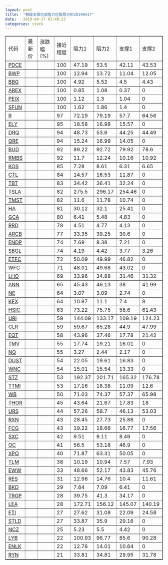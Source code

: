 ```yaml
---
layout: post
title:  "触碰支撑位或阻力位股票分析20190417"
date:   2019-04-17 01:40:23
categories: stock
---
```

<script type="text/javascript">
var stockList = []
stockList.push('gb_pdce');
stockList.push('gb_bwp');
stockList.push('gb_bbg');
stockList.push('gb_arex');
stockList.push('gb_peix');
stockList.push('gb_sfun');
stockList.push('gb_r');
stockList.push('gb_ely');
stockList.push('gb_drq');
stockList.push('gb_qre');
stockList.push('gb_bud');
stockList.push('gb_rmbs');
stockList.push('gb_kos');
stockList.push('gb_ctl');
stockList.push('gb_tbt');
stockList.push('gb_tsla');
stockList.push('gb_tmst');
stockList.push('gb_ha');
stockList.push('gb_gca');
stockList.push('gb_rrd');
stockList.push('gb_arcb');
stockList.push('gb_endp');
stockList.push('gb_sbgl');
stockList.push('gb_etfc');
stockList.push('gb_wfc');
stockList.push('gb_lho');
stockList.push('gb_ann');
stockList.push('gb_ne');
stockList.push('gb_kfx');
stockList.push('gb_hsic');
stockList.push('gb_uri');
stockList.push('gb_clr');
stockList.push('gb_eqt');
stockList.push('gb_tmv');
stockList.push('gb_nq');
stockList.push('gb_dust');
stockList.push('gb_wnc');
stockList.push('gb_stz');
stockList.push('gb_ttmi');
stockList.push('gb_wb');
stockList.push('gb_thor');
stockList.push('gb_urs');
stockList.push('gb_rxn');
stockList.push('gb_fcg');
stockList.push('gb_sxc');
stockList.push('gb_oc');
stockList.push('gb_xpo');
stockList.push('gb_tlm');
stockList.push('gb_eww');
stockList.push('gb_res');
stockList.push('gb_bkd');
stockList.push('gb_trgp');
stockList.push('gb_lea');
stockList.push('gb_fti');
stockList.push('gb_stld');
stockList.push('gb_ncz');
stockList.push('gb_lyb');
stockList.push('gb_enlk');
stockList.push('gb_ryn');
</script>
<table border="1">
 <tr>
 <td>代码</td>
 <td>最新价</td>
 <td>涨跌幅(%)</td>
 <td>接近程度</td>
 <td>阻力1</td>
 <td>阻力2</td>
 <td>支撑1</td>
 <td>支撑2</td>
</tr>
  <tr id="pdce" class="green">
  <td><a href="http://stock.finance.sina.com.cn/usstock/quotes/PDCE.html" target="_blank">PDCE</a></td><td></td><td></td><td>100</td><td>47.19</td><td>53.5</td><td>42.11</td><td>43.53</td></tr>
  <tr id="bwp" class="green">
  <td><a href="http://stock.finance.sina.com.cn/usstock/quotes/BWP.html" target="_blank">BWP</a></td><td></td><td></td><td>100</td><td>12.94</td><td>13.72</td><td>11.04</td><td>12.05</td></tr>
  <tr id="bbg" class="red">
  <td><a href="http://stock.finance.sina.com.cn/usstock/quotes/BBG.html" target="_blank">BBG</a></td><td></td><td></td><td>100</td><td>4.92</td><td>5.52</td><td>4.5</td><td>4.43</td></tr>
  <tr id="arex" class="green">
  <td><a href="http://stock.finance.sina.com.cn/usstock/quotes/AREX.html" target="_blank">AREX</a></td><td></td><td></td><td>100</td><td>0.85</td><td>1.08</td><td>0.37</td><td>0</td></tr>
  <tr id="peix" class="red">
  <td><a href="http://stock.finance.sina.com.cn/usstock/quotes/PEIX.html" target="_blank">PEIX</a></td><td></td><td></td><td>100</td><td>1.12</td><td>1.3</td><td>1.04</td><td>0</td></tr>
  <tr id="sfun" class="red">
  <td><a href="http://stock.finance.sina.com.cn/usstock/quotes/SFUN.html" target="_blank">SFUN</a></td><td></td><td></td><td>100</td><td>1.62</td><td>1.86</td><td>1.4</td><td>0</td></tr>
  <tr id="r" class="green">
  <td><a href="http://stock.finance.sina.com.cn/usstock/quotes/R.html" target="_blank">R</a></td><td></td><td></td><td>97</td><td>72.19</td><td>79.19</td><td>57.7</td><td>64.56</td></tr>
  <tr id="ely" class="red">
  <td><a href="http://stock.finance.sina.com.cn/usstock/quotes/ELY.html" target="_blank">ELY</a></td><td></td><td></td><td>95</td><td>18.58</td><td>16.98</td><td>15.57</td><td>0</td></tr>
  <tr id="drq" class="green">
  <td><a href="http://stock.finance.sina.com.cn/usstock/quotes/DRQ.html" target="_blank">DRQ</a></td><td></td><td></td><td>94</td><td>48.73</td><td>53.6</td><td>44.25</td><td>44.49</td></tr>
  <tr id="qre" class="red">
  <td><a href="http://stock.finance.sina.com.cn/usstock/quotes/QRE.html" target="_blank">QRE</a></td><td></td><td></td><td>94</td><td>15.24</td><td>16.99</td><td>14.05</td><td>0</td></tr>
  <tr id="bud" class="red">
  <td><a href="http://stock.finance.sina.com.cn/usstock/quotes/BUD.html" target="_blank">BUD</a></td><td></td><td></td><td>92</td><td>89.22</td><td>92.72</td><td>79.92</td><td>78.6</td></tr>
  <tr id="rmbs" class="red">
  <td><a href="http://stock.finance.sina.com.cn/usstock/quotes/RMBS.html" target="_blank">RMBS</a></td><td></td><td></td><td>92</td><td>11.7</td><td>12.24</td><td>10.16</td><td>10.92</td></tr>
  <tr id="kos" class="green">
  <td><a href="http://stock.finance.sina.com.cn/usstock/quotes/KOS.html" target="_blank">KOS</a></td><td></td><td></td><td>85</td><td>7.28</td><td>8.61</td><td>6.31</td><td>6.65</td></tr>
  <tr id="ctl" class="green">
  <td><a href="http://stock.finance.sina.com.cn/usstock/quotes/CTL.html" target="_blank">CTL</a></td><td></td><td></td><td>84</td><td>14.57</td><td>16.53</td><td>11.87</td><td>0</td></tr>
  <tr id="tbt" class="red">
  <td><a href="http://stock.finance.sina.com.cn/usstock/quotes/TBT.html" target="_blank">TBT</a></td><td></td><td></td><td>83</td><td>34.42</td><td>36.41</td><td>32.24</td><td>0</td></tr>
  <tr id="tsla" class="red">
  <td><a href="http://stock.finance.sina.com.cn/usstock/quotes/TSLA.html" target="_blank">TSLA</a></td><td></td><td></td><td>82</td><td>275.5</td><td>296.17</td><td>254.46</td><td>0</td></tr>
  <tr id="tmst" class="green">
  <td><a href="http://stock.finance.sina.com.cn/usstock/quotes/TMST.html" target="_blank">TMST</a></td><td></td><td></td><td>82</td><td>11.6</td><td>11.78</td><td>10.74</td><td>0</td></tr>
  <tr id="ha" class="red">
  <td><a href="http://stock.finance.sina.com.cn/usstock/quotes/HA.html" target="_blank">HA</a></td><td></td><td></td><td>81</td><td>30.12</td><td>32.1</td><td>25.41</td><td>0</td></tr>
  <tr id="gca" class="green">
  <td><a href="http://stock.finance.sina.com.cn/usstock/quotes/GCA.html" target="_blank">GCA</a></td><td></td><td></td><td>80</td><td>6.41</td><td>5.48</td><td>4.83</td><td>0</td></tr>
  <tr id="rrd" class="red">
  <td><a href="http://stock.finance.sina.com.cn/usstock/quotes/RRD.html" target="_blank">RRD</a></td><td></td><td></td><td>78</td><td>4.51</td><td>4.77</td><td>4.13</td><td>0</td></tr>
  <tr id="arcb" class="red">
  <td><a href="http://stock.finance.sina.com.cn/usstock/quotes/ARCB.html" target="_blank">ARCB</a></td><td></td><td></td><td>77</td><td>33.35</td><td>39.25</td><td>30.6</td><td>0</td></tr>
  <tr id="endp" class="red">
  <td><a href="http://stock.finance.sina.com.cn/usstock/quotes/ENDP.html" target="_blank">ENDP</a></td><td></td><td></td><td>74</td><td>7.69</td><td>8.38</td><td>7.21</td><td>0</td></tr>
  <tr id="sbgl" class="green">
  <td><a href="http://stock.finance.sina.com.cn/usstock/quotes/SBGL.html" target="_blank">SBGL</a></td><td></td><td></td><td>74</td><td>4.19</td><td>4.42</td><td>3.77</td><td>3.26</td></tr>
  <tr id="etfc" class="red">
  <td><a href="http://stock.finance.sina.com.cn/usstock/quotes/ETFC.html" target="_blank">ETFC</a></td><td></td><td></td><td>72</td><td>50.09</td><td>49.99</td><td>46.82</td><td>0</td></tr>
  <tr id="wfc" class="red">
  <td><a href="http://stock.finance.sina.com.cn/usstock/quotes/WFC.html" target="_blank">WFC</a></td><td></td><td></td><td>71</td><td>48.01</td><td>49.68</td><td>43.02</td><td>0</td></tr>
  <tr id="lho" class="green">
  <td><a href="http://stock.finance.sina.com.cn/usstock/quotes/LHO.html" target="_blank">LHO</a></td><td></td><td></td><td>69</td><td>33.96</td><td>34.88</td><td>31.46</td><td>31.32</td></tr>
  <tr id="ann" class="red">
  <td><a href="http://stock.finance.sina.com.cn/usstock/quotes/ANN.html" target="_blank">ANN</a></td><td></td><td></td><td>65</td><td>45.43</td><td>46.13</td><td>38</td><td>41.99</td></tr>
  <tr id="ne" class="green">
  <td><a href="http://stock.finance.sina.com.cn/usstock/quotes/NE.html" target="_blank">NE</a></td><td></td><td></td><td>64</td><td>3.07</td><td>3.09</td><td>2.74</td><td>0</td></tr>
  <tr id="kfx" class="green">
  <td><a href="http://stock.finance.sina.com.cn/usstock/quotes/KFX.html" target="_blank">KFX</a></td><td></td><td></td><td>64</td><td>10.97</td><td>11.1</td><td>7.4</td><td>8</td></tr>
  <tr id="hsic" class="green">
  <td><a href="http://stock.finance.sina.com.cn/usstock/quotes/HSIC.html" target="_blank">HSIC</a></td><td></td><td></td><td>63</td><td>73.22</td><td>75.75</td><td>58.6</td><td>61.43</td></tr>
  <tr id="uri" class="green">
  <td><a href="http://stock.finance.sina.com.cn/usstock/quotes/URI.html" target="_blank">URI</a></td><td></td><td></td><td>59</td><td>144.09</td><td>133.17</td><td>109.19</td><td>124.23</td></tr>
  <tr id="clr" class="green">
  <td><a href="http://stock.finance.sina.com.cn/usstock/quotes/CLR.html" target="_blank">CLR</a></td><td></td><td></td><td>59</td><td>59.67</td><td>65.28</td><td>44.9</td><td>47.99</td></tr>
  <tr id="eqt" class="green">
  <td><a href="http://stock.finance.sina.com.cn/usstock/quotes/EQT.html" target="_blank">EQT</a></td><td></td><td></td><td>58</td><td>43.96</td><td>37.46</td><td>17.78</td><td>21.42</td></tr>
  <tr id="tmv" class="red">
  <td><a href="http://stock.finance.sina.com.cn/usstock/quotes/TMV.html" target="_blank">TMV</a></td><td></td><td></td><td>55</td><td>17.74</td><td>19.21</td><td>16.01</td><td>0</td></tr>
  <tr id="nq" class="green">
  <td><a href="http://stock.finance.sina.com.cn/usstock/quotes/NQ.html" target="_blank">NQ</a></td><td></td><td></td><td>55</td><td>3.27</td><td>2.44</td><td>2.17</td><td>0</td></tr>
  <tr id="dust" class="red">
  <td><a href="http://stock.finance.sina.com.cn/usstock/quotes/DUST.html" target="_blank">DUST</a></td><td></td><td></td><td>54</td><td>22.05</td><td>19.61</td><td>16.83</td><td>0</td></tr>
  <tr id="wnc" class="red">
  <td><a href="http://stock.finance.sina.com.cn/usstock/quotes/WNC.html" target="_blank">WNC</a></td><td></td><td></td><td>54</td><td>15.01</td><td>15.54</td><td>13.33</td><td>0</td></tr>
  <tr id="stz" class="red">
  <td><a href="http://stock.finance.sina.com.cn/usstock/quotes/STZ.html" target="_blank">STZ</a></td><td></td><td></td><td>53</td><td>192.37</td><td>201.71</td><td>165.32</td><td>176.78</td></tr>
  <tr id="ttmi" class="green">
  <td><a href="http://stock.finance.sina.com.cn/usstock/quotes/TTMI.html" target="_blank">TTMI</a></td><td></td><td></td><td>53</td><td>17.16</td><td>18.38</td><td>11.09</td><td>12.6</td></tr>
  <tr id="wb" class="red">
  <td><a href="http://stock.finance.sina.com.cn/usstock/quotes/WB.html" target="_blank">WB</a></td><td></td><td></td><td>50</td><td>71.03</td><td>74.37</td><td>57.37</td><td>65.98</td></tr>
  <tr id="thor" class="green">
  <td><a href="http://stock.finance.sina.com.cn/usstock/quotes/THOR.html" target="_blank">THOR</a></td><td></td><td></td><td>45</td><td>43.64</td><td>21.67</td><td>17.83</td><td>18</td></tr>
  <tr id="urs" class="green">
  <td><a href="http://stock.finance.sina.com.cn/usstock/quotes/URS.html" target="_blank">URS</a></td><td></td><td></td><td>44</td><td>57.26</td><td>58.7</td><td>46.13</td><td>53.03</td></tr>
  <tr id="rxn" class="green">
  <td><a href="http://stock.finance.sina.com.cn/usstock/quotes/RXN.html" target="_blank">RXN</a></td><td></td><td></td><td>43</td><td>28.45</td><td>27.73</td><td>25.88</td><td>0</td></tr>
  <tr id="fcg" class="green">
  <td><a href="http://stock.finance.sina.com.cn/usstock/quotes/FCG.html" target="_blank">FCG</a></td><td></td><td></td><td>43</td><td>19.22</td><td>18.66</td><td>16.77</td><td>17.56</td></tr>
  <tr id="sxc" class="green">
  <td><a href="http://stock.finance.sina.com.cn/usstock/quotes/SXC.html" target="_blank">SXC</a></td><td></td><td></td><td>42</td><td>9.51</td><td>9.11</td><td>8.49</td><td>0</td></tr>
  <tr id="oc" class="green">
  <td><a href="http://stock.finance.sina.com.cn/usstock/quotes/OC.html" target="_blank">OC</a></td><td></td><td></td><td>41</td><td>56.5</td><td>53.18</td><td>46.9</td><td>0</td></tr>
  <tr id="xpo" class="red">
  <td><a href="http://stock.finance.sina.com.cn/usstock/quotes/XPO.html" target="_blank">XPO</a></td><td></td><td></td><td>40</td><td>71.87</td><td>63.31</td><td>50.05</td><td>0</td></tr>
  <tr id="tlm" class="green">
  <td><a href="http://stock.finance.sina.com.cn/usstock/quotes/TLM.html" target="_blank">TLM</a></td><td></td><td></td><td>38</td><td>10.19</td><td>10.94</td><td>7.57</td><td>7.93</td></tr>
  <tr id="eww" class="green">
  <td><a href="http://stock.finance.sina.com.cn/usstock/quotes/EWW.html" target="_blank">EWW</a></td><td></td><td></td><td>33</td><td>48.66</td><td>52.17</td><td>43.83</td><td>45.76</td></tr>
  <tr id="res" class="red">
  <td><a href="http://stock.finance.sina.com.cn/usstock/quotes/RES.html" target="_blank">RES</a></td><td></td><td></td><td>31</td><td>12.96</td><td>14.76</td><td>10.4</td><td>11.61</td></tr>
  <tr id="bkd" class="red">
  <td><a href="http://stock.finance.sina.com.cn/usstock/quotes/BKD.html" target="_blank">BKD</a></td><td></td><td></td><td>29</td><td>7.64</td><td>7.09</td><td>6.41</td><td>0</td></tr>
  <tr id="trgp" class="red">
  <td><a href="http://stock.finance.sina.com.cn/usstock/quotes/TRGP.html" target="_blank">TRGP</a></td><td></td><td></td><td>28</td><td>39.75</td><td>41.3</td><td>34.17</td><td>0</td></tr>
  <tr id="lea" class="red">
  <td><a href="http://stock.finance.sina.com.cn/usstock/quotes/LEA.html" target="_blank">LEA</a></td><td></td><td></td><td>28</td><td>172.71</td><td>156.12</td><td>145.07</td><td>140.19</td></tr>
  <tr id="fti" class="green">
  <td><a href="http://stock.finance.sina.com.cn/usstock/quotes/FTI.html" target="_blank">FTI</a></td><td></td><td></td><td>27</td><td>27.62</td><td>31.08</td><td>22.09</td><td>24.58</td></tr>
  <tr id="stld" class="green">
  <td><a href="http://stock.finance.sina.com.cn/usstock/quotes/STLD.html" target="_blank">STLD</a></td><td></td><td></td><td>27</td><td>33.87</td><td>35.9</td><td>29.16</td><td>0</td></tr>
  <tr id="ncz" class="green">
  <td><a href="http://stock.finance.sina.com.cn/usstock/quotes/NCZ.html" target="_blank">NCZ</a></td><td></td><td></td><td>25</td><td>5.23</td><td>5.5</td><td>4.42</td><td>0</td></tr>
  <tr id="lyb" class="green">
  <td><a href="http://stock.finance.sina.com.cn/usstock/quotes/LYB.html" target="_blank">LYB</a></td><td></td><td></td><td>22</td><td>100.93</td><td>96.77</td><td>85.6</td><td>90.28</td></tr>
  <tr id="enlk" class="red">
  <td><a href="http://stock.finance.sina.com.cn/usstock/quotes/ENLK.html" target="_blank">ENLK</a></td><td></td><td></td><td>22</td><td>12.76</td><td>14.01</td><td>10.64</td><td>0</td></tr>
  <tr id="ryn" class="green">
  <td><a href="http://stock.finance.sina.com.cn/usstock/quotes/RYN.html" target="_blank">RYN</a></td><td></td><td></td><td>21</td><td>33.81</td><td>34.81</td><td>29.95</td><td>31.78</td></tr>
</table>
